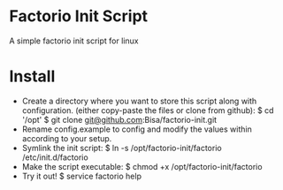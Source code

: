 # Factorio Init Script
A simple factorio init script for linux

# Install
- Create a directory where you want to store this script along with configuration. (either copy-paste the files or clone from github):
    $ cd '/opt'
    $ git clone git@github.com:Bisa/factorio-init.git
- Rename config.example to config and modify the values within according to your setup.
- Symlink the init script:
    $ ln -s /opt/factorio-init/factorio /etc/init.d/factorio
- Make the script executable:
    $ chmod +x /opt/factorio-init/factorio
- Try it out!
    $ service factorio help
